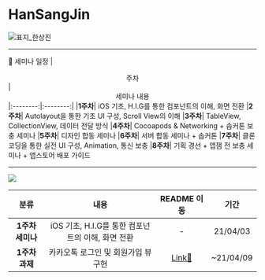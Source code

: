 # HanSangJin
![표지_한상진](https://user-images.githubusercontent.com/60260284/113490342-36fead00-9504-11eb-95f4-02d51a4c6ed3.png)
<hr>

:date: 세미나 일정
|  <center>주차</center> |  <center>세미나 내용</center>
|:--------:|:--------:|
|**1주차**| iOS 기초, H.I.G를 통한 컴포넌트의 이해, 화면 전환
|**2주차**| Autolayout을 통한 기초 UI 구성, Scroll View의 이해
|**3주차**| TableView, CollectionView, 데이터 전달 방식
|**4주차**| Cocoapods & Networking + 솝커톤 보충 세미나
|**5주차**| 디자인 합동 세미나
|**6주차**| 서버 합동 세미나 + 솝커톤
|**7주차**| 클론 코딩을 통한 실전 UI 구성, Animation, 통신 보충
|**8주차**| 기획 경선 + 앱잼 전 보충 세미나 + 앱스토어 배포 가이드
<hr>
<img src="https://user-images.githubusercontent.com/70688424/114045763-3dee3c80-98c3-11eb-99eb-390b15d22d07.png">
  
|  <center>분류</center> |  <center>내용</center> |  <center>README 이동</center> |  <center>기간</center> 
|:--------:|:--------:|:--------:|:--------:|
|**1주차 세미나**|iOS 기초, H.I.G를 통한 컴포넌트의 이해, 화면 전환|-|21/04/03
|**1주차 과제**|카카오톡 로그인 및 회원가입 뷰 구현|[Link🍎](https://github.com/28th-BE-SOPT-iOS-Part/HanSangJin/tree/main/Sopt28th_iOS_Assignment_1)|~21/04/09
